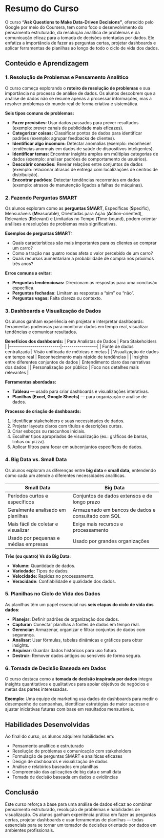 # Resumo do Curso

O curso **“Ask Questions to Make Data-Driven Decisions”**, oferecido pelo Google por meio do Coursera, tem como foco o desenvolvimento do pensamento estruturado, da resolução analítica de problemas e da comunicação eficaz para a tomada de decisões orientadas por dados. Ele enfatiza a importância de fazer as perguntas certas, projetar dashboards e aplicar ferramentas de planilhas ao longo de todo o ciclo de vida dos dados.

## Conteúdo e Aprendizagem

### 1. Resolução de Problemas e Pensamento Analítico

O curso começa explorando o **roteiro de resolução de problemas** e sua importância no processo de análise de dados. Os alunos descobrem que a análise de dados não se resume apenas a processar informações, mas a resolver problemas do mundo real de forma criativa e sistemática.

**Seis tipos comuns de problemas:**
* **Fazer previsões:** Usar dados passados para prever resultados (exemplo: prever canais de publicidade mais eficazes).
* **Categorizar coisas:** Classificar pontos de dados para identificar padrões (exemplo: agrupar feedbacks de clientes).
* **Identificar algo incomum:** Detectar anomalias (exemplo: reconhecer tendências anormais em dados de saúde de dispositivos inteligentes).
* **Identificar temas:** Encontrar insights amplos em múltiplas categorias de dados (exemplo: analisar padrões de comportamento de usuários).
* **Descobrir conexões:** Revelar relações entre conjuntos de dados (exemplo: relacionar atrasos de entrega com localizações de centros de distribuição).
* **Encontrar padrões:** Detectar tendências recorrentes em dados (exemplo: atrasos de manutenção ligados a falhas de máquinas).

### 2. Fazendo Perguntas SMART

Os alunos exploram como as **perguntas SMART**, Específicas (**S**pecific), Mensuráveis (**M**easurable), Orientadas para Ação (**A**ction-oriented), Relevantes (**R**elevant) e Limitadas no Tempo (**T**ime-bound), podem orientar análises e resoluções de problemas mais significativas.

**Exemplos de perguntas SMART:**
* Quais características são mais importantes para os clientes ao comprar um carro?
* Como a tração nas quatro rodas afeta o valor percebido de um carro?
* Quais recursos aumentariam a probabilidade de compra nos próximos três anos?

**Erros comuns a evitar:**
* **Perguntas tendenciosas:** Direcionam as respostas para uma conclusão específica.
* **Perguntas fechadas:** Limitam as respostas a “sim” ou “não”.
* **Perguntas vagas:** Falta clareza ou contexto.

### 3. Dashboards e Visualização de Dados

Os alunos ganham experiência em projetar e interpretar dashboards: ferramentas poderosas para monitorar dados em tempo real, visualizar tendências e comunicar resultados.

**Benefícios dos dashboards:**
| Para Analistas de Dados | Para Stakeholders |
|--------------------------|------------------|
| Fonte de dados centralizada | Visão unificada de métricas e metas |
| Visualização de dados em tempo real | Reconhecimento mais rápido de tendências |
| Insights entre diferentes conjuntos de dados | Entendimento claro das narrativas dos dados |
| Personalização por público | Foco nos detalhes mais relevantes |

**Ferramentas abordadas:**
* **Tableau** — usado para criar dashboards e visualizações interativas.
* **Planilhas (Excel, Google Sheets)** — para organização e análise de dados.

**Processo de criação de dashboards:**
1. Identificar stakeholders e suas necessidades de dados.
2. Projetar layouts claros com títulos e descrições curtas.
3. Criar esboços ou rascunhos iniciais.
4. Escolher tipos apropriados de visualização (ex.: gráficos de barras, linhas ou pizza).
5. Aplicar filtros para focar em subconjuntos específicos de dados.

### 4. Big Data vs. Small Data

Os alunos exploram as diferenças entre **big data** e **small data**, entendendo como cada um atende a diferentes necessidades analíticas.

| Small Data | Big Data |
|-------------|-----------|
| Períodos curtos e específicos | Conjuntos de dados extensos e de longo prazo |
| Geralmente analisado em planilhas | Armazenado em bancos de dados e consultado com SQL |
| Mais fácil de coletar e visualizar | Exige mais recursos e processamento |
| Usado por pequenas e médias empresas | Usado por grandes organizações |

**Três (ou quatro) Vs do Big Data:**
* **Volume:** Quantidade de dados.
* **Variedade:** Tipos de dados.
* **Velocidade:** Rapidez no processamento.
* **Veracidade:** Confiabilidade e qualidade dos dados.

### 5. Planilhas no Ciclo de Vida dos Dados

As planilhas têm um papel essencial nas **seis etapas do ciclo de vida dos dados**:

* **Planejar:** Definir padrões de organização dos dados.
* **Capturar:** Conectar planilhas a fontes de dados em tempo real.
* **Gerenciar:** Armazenar, organizar e filtrar conjuntos de dados com segurança.
* **Analisar:** Usar fórmulas, tabelas dinâmicas e gráficos para obter insights.
* **Arquivar:** Guardar dados históricos para uso futuro.
* **Destruir:** Remover dados antigos ou sensíveis de forma segura.

### 6. Tomada de Decisão Baseada em Dados

O curso destaca como a **tomada de decisão inspirada por dados** integra insights quantitativos e qualitativos para apoiar objetivos de negócios e metas das partes interessadas.

**Exemplo:** Uma equipe de marketing usa dados de dashboards para medir o desempenho de campanhas, identificar estratégias de maior sucesso e ajustar iniciativas futuras com base em resultados mensuráveis.

## Habilidades Desenvolvidas

Ao final do curso, os alunos adquirem habilidades em:

* Pensamento analítico e estruturado
* Resolução de problemas e comunicação com stakeholders
* Formulação de perguntas SMART e analíticas eficazes
* Design de dashboards e visualização de dados
* Análise e relatórios baseados em planilhas
* Compreensão das aplicações de big data e small data
* Tomada de decisão baseada em dados e evidências

## Conclusão

Este curso reforça a base para uma análise de dados eficaz ao combinar pensamento estruturado, resolução de problemas e habilidades de visualização. Os alunos ganham experiência prática em fazer as perguntas certas, projetar dashboards e usar ferramentas de planilhas — todas essenciais para se tornar um tomador de decisões orientado por dados em ambientes profissionais.
